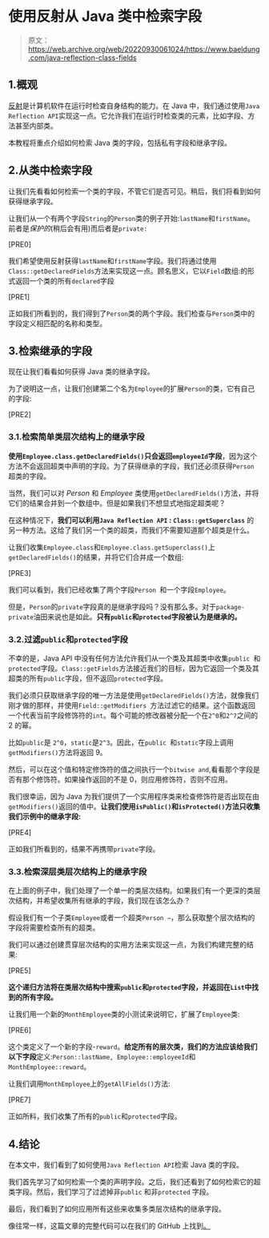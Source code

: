 # 使用反射从 Java 类中检索字段

> 原文：<https://web.archive.org/web/20220930061024/https://www.baeldung.com/java-reflection-class-fields>

## 1.概观

[反射](/web/20220926182111/https://www.baeldung.com/java-reflection)是计算机软件在运行时检查自身结构的能力。在 Java 中，我们通过使用`Java Reflection API`实现这一点。它允许我们在运行时检查类的元素，比如字段、方法甚至内部类。

本教程将重点介绍如何检索 Java 类的字段，包括私有字段和继承字段。

## 2.从类中检索字段

让我们先看看如何检索一个类的字段，不管它们是否可见。稍后，我们将看到如何获得继承字段。

让我们从一个有两个字段`String`的`Person`类的例子开始:`lastName`和`firstName`。前者是*保护的*(稍后会有用)而后者是`private:`

[PRE0]

我们希望使用反射获得`lastName`和`firstName`字段。我们将通过使用`Class::getDeclaredFields`方法来实现这一点。顾名思义，它以`Field`数组:的形式返回一个类的所有`declared`字段

[PRE1]

正如我们所看到的，我们得到了`Person`类的两个字段。我们检查与`Person`类中的字段定义相匹配的名称和类型。

## 3.检索继承的字段

现在让我们看看如何获得 Java 类的继承字段。

为了说明这一点，让我们创建第二个名为`Employee`的扩展`Person`的类，它有自己的字段:

[PRE2]

### 3.1.检索简单类层次结构上的继承字段

**使用`Employee.class.getDeclaredFields()`只会返回`employeeId`字段**，因为这个方法不会返回超类中声明的字段。为了获得继承的字段，我们还必须获得`Person`超类的字段。

当然，我们可以对 *Person* 和 *Employee* 类使用`getDeclaredFields()`方法，并将它们的结果合并到一个数组中。但是如果我们不想显式地指定超类呢？

在这种情况下，**我们可以利用`Java Reflection API` : `Class::getSuperclass`** 的另一种方法。这给了我们另一个类的超类，而我们不需要知道那个超类是什么。

让我们收集`Employee.class`和`Employee.class.getSuperclass()`上`getDeclaredFields()`的结果，并将它们合并成一个数组:

[PRE3]

我们可以看到，我们已经收集了两个字段`Person `和一个字段`Employee`。

但是，`Person`的`private`字段真的是继承字段吗？没有那么多。对于`package-private`油田来说也是如此。**只有`public`和`protected`字段被认为是继承的。**

### 3.2.过滤`public`和`protected`字段

不幸的是，Java API 中没有任何方法允许我们从一个类及其超类中收集`public `和`protected`字段。`Class::getFields`方法接近我们的目标，因为它返回一个类及其超类的所有`public`字段，但不返回`protected`字段。

我们必须只获取继承字段的唯一方法是使用`getDeclaredFields()`方法，就像我们刚才做的那样，并使用`Field::getModifiers `方法过滤它的结果。这个函数返回一个代表当前字段修饰符的`int`。每个可能的修改器被分配一个在`2^0`和`2^7`之间的 2 的幂。

比如`public`是 `2^0`，`static`是`2^3`。因此，在`public `和`static`字段上调用`getModifiers()`方法将返回 9。

然后，可以在这个值和特定修饰符的值之间执行一个`bitwise and`,看看那个字段是否有那个修饰符。如果操作返回的不是 0，则应用修饰符，否则不应用。

我们很幸运，因为 Java 为我们提供了一个实用程序类来检查修饰符是否出现在由`getModifiers()`返回的值中。**让我们使用`isPublic()`和`isProtected()`方法只收集我们示例中的继承字段:**

[PRE4]

正如我们所看到的，结果不再携带`private`字段。

### 3.3.检索深层类层次结构上的继承字段

在上面的例子中，我们处理了一个单一的类层次结构。如果我们有一个更深的类层次结构，并希望收集所有继承的字段，我们现在该怎么办？

假设我们有一个子类`Employee`或者一个超类`Person –`，那么获取整个层次结构的字段将需要检查所有的超类。

我们可以通过创建贯穿层次结构的实用方法来实现这一点，为我们构建完整的结果:

[PRE5]

**这个递归方法将在类层次结构中搜索`public`和`protected`字段，并返回在`List`中找到的所有字段。**

让我们用一个新的`MonthEmployee`类的小测试来说明它，扩展了`Employee`类:

[PRE6]

这个类定义了一个新的字段-`reward`。**给定所有的层次类，我们的方法应该给我们以下字段**定义:`Person::lastName, Employee::employeeId`和 `MonthEmployee::reward`。

让我们调用`MonthEmployee`上的`getAllFields()`方法:

[PRE7]

正如所料，我们收集了所有的`public`和`protected`字段。

## 4.结论

在本文中，我们看到了如何使用`Java Reflection API`检索 Java 类的字段。

我们首先学习了如何检索一个类的声明字段。之后，我们还看到了如何检索它的超类字段。然后，我们学习了过滤掉非`public` 和非`protected` 字段。

最后，我们看到了如何应用所有这些来收集多类层次结构的继承字段。

像往常一样，这篇文章的完整代码可以在我们的 GitHub 上找到[。](https://web.archive.org/web/20220926182111/https://github.com/eugenp/tutorials/tree/master/core-java-modules/core-java-reflection)